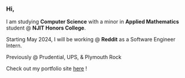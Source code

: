 ### Hi, 
I am studying **Computer Science** with a minor in **Applied Mathematics** student @ **NJIT Honors College**.  

Starting May 2024, I will be working @ **Reddit** as a Software Engineer Intern.  

Previously @ Prudential, UPS, & Plymouth Rock

Check out my portfolio site [here](https://haleynpatel.com/) !

